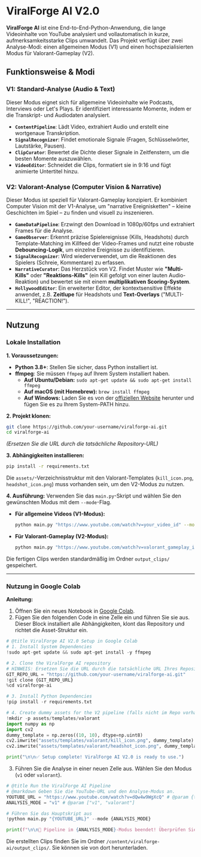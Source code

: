 # ViralForge AI V2.0

**ViralForge AI** ist eine End-to-End-Python-Anwendung, die lange Videoinhalte von YouTube analysiert und vollautomatisch in kurze, aufmerksamkeitsstarke Clips umwandelt. Das Projekt verfügt über zwei Analyse-Modi: einen allgemeinen Modus (V1) und einen hochspezialisierten Modus für Valorant-Gameplay (V2).

## Funktionsweise & Modi

### V1: Standard-Analyse (Audio & Text)
Dieser Modus eignet sich für allgemeine Videoinhalte wie Podcasts, Interviews oder Let's Plays. Er identifiziert interessante Momente, indem er die Transkript- und Audiodaten analysiert.
*   **`ContentPipeline`**: Lädt Video, extrahiert Audio und erstellt eine wortgenaue Transkription.
*   **`SignalRecognizer`**: Findet emotionale Signale (Fragen, Schlüsselwörter, Lautstärke, Pausen).
*   **`ClipCurator`**: Bewertet die Dichte dieser Signale in Zeitfenstern, um die besten Momente auszuwählen.
*   **`VideoEditor`**: Schneidet die Clips, formatiert sie in 9:16 und fügt animierte Untertitel hinzu.

### V2: Valorant-Analyse (Computer Vision & Narrative)
Dieser Modus ist speziell für Valorant-Gameplay konzipiert. Er kombiniert Computer Vision mit der V1-Analyse, um "narrative Ereignisketten" – kleine Geschichten im Spiel – zu finden und visuell zu inszenieren.
*   **`GameDataPipeline`**: Erzwingt den Download in 1080p/60fps und extrahiert Frames für die Analyse.
*   **`GameObserver`**: Erkennt präzise Spielereignisse (Kills, Headshots) durch Template-Matching im Killfeed der Video-Frames und nutzt eine robuste **Debouncing-Logik**, um einzelne Ereignisse zu identifizieren.
*   **`SignalRecognizer`**: Wird wiederverwendet, um die Reaktionen des Spielers (Schreie, Kommentare) zu erfassen.
*   **`NarrativeCurator`**: Das Herzstück von V2. Findet Muster wie **"Multi-Kills"** oder **"Reaktions-Kills"** (ein Kill gefolgt von einer lauten Audio-Reaktion) und bewertet sie mit einem **multiplikativen Scoring-System**.
*   **`HollywoodEditor`**: Ein erweiterter Editor, der kontextsensitive Effekte anwendet, z.B. **Zeitlupe** für Headshots und **Text-Overlays** ("MULTI-KILL!", "REACTION!").

---

## Nutzung

### Lokale Installation

**1. Voraussetzungen:**
*   **Python 3.8+**: Stellen Sie sicher, dass Python installiert ist.
*   **ffmpeg**: Sie müssen `ffmpeg` auf Ihrem System installiert haben.
    *   **Auf Ubuntu/Debian:** `sudo apt-get update && sudo apt-get install ffmpeg`
    *   **Auf macOS (mit Homebrew):** `brew install ffmpeg`
    *   **Auf Windows:** Laden Sie es von der [offiziellen Website](https://ffmpeg.org/download.html) herunter und fügen Sie es zu Ihrem System-PATH hinzu.

**2. Projekt klonen:**
```bash
git clone https://github.com/your-username/viralforge-ai.git
cd viralforge-ai
```
*(Ersetzen Sie die URL durch die tatsächliche Repository-URL)*

**3. Abhängigkeiten installieren:**
```bash
pip install -r requirements.txt
```
Die `assets/`-Verzeichnisstruktur mit den Valorant-Templates (`kill_icon.png`, `headshot_icon.png`) muss vorhanden sein, um den V2-Modus zu nutzen.

**4. Ausführung:**
Verwenden Sie das `main.py`-Skript und wählen Sie den gewünschten Modus mit dem `--mode`-Flag.

*   **Für allgemeine Videos (V1-Modus):**
    ```bash
    python main.py "https://www.youtube.com/watch?v=your_video_id" --mode v1
    ```

*   **Für Valorant-Gameplay (V2-Modus):**
    ```bash
    python main.py "https://www.youtube.com/watch?v=valorant_gameplay_id" --mode valorant
    ```

Die fertigen Clips werden standardmäßig im Ordner `output_clips/` gespeichert.

---

### Nutzung in Google Colab

**Anleitung:**
1.  Öffnen Sie ein neues Notebook in [Google Colab](https://colab.research.google.com/).
2.  Fügen Sie den folgenden Code in eine Zelle ein und führen Sie sie aus. Dieser Block installiert alle Abhängigkeiten, klont das Repository und richtet die Asset-Struktur ein.

```python
# @title ViralForge AI V2.0 Setup in Google Colab
# 1. Install System Dependencies
!sudo apt-get update && sudo apt-get install -y ffmpeg

# 2. Clone the ViralForge AI repository
# HINWEIS: Ersetzen Sie die URL durch die tatsächliche URL Ihres Repositorys!
GIT_REPO_URL = "https://github.com/your-username/viralforge-ai.git"
!git clone {GIT_REPO_URL}
%cd viralforge-ai

# 3. Install Python Dependencies
!pip install -r requirements.txt

# 4. Create dummy assets for the V2 pipeline (falls nicht im Repo vorhanden)
!mkdir -p assets/templates/valorant
import numpy as np
import cv2
dummy_template = np.zeros((10, 10), dtype=np.uint8)
cv2.imwrite("assets/templates/valorant/kill_icon.png", dummy_template)
cv2.imwrite("assets/templates/valorant/headshot_icon.png", dummy_template)

print("\n\n✅ Setup complete! ViralForge AI V2.0 is ready to use.")
```

3.  Führen Sie die Analyse in einer neuen Zelle aus. Wählen Sie den Modus (`v1` oder `valorant`).

```python
# @title Run the ViralForge AI Pipeline
# @markdown Geben Sie die YouTube-URL und den Analyse-Modus an.
YOUTUBE_URL = "https://www.youtube.com/watch?v=dQw4w9WgXcQ" # @param {type:"string"}
ANALYSIS_MODE = "v1" # @param ["v1", "valorant"]

# Führen Sie das Hauptskript aus
!python main.py "{YOUTUBE_URL}" --mode {ANALYSIS_MODE}

print(f"\n\n🚀 Pipeline im {ANALYSIS_MODE}-Modus beendet! Überprüfen Sie den 'output_clips' Ordner im Dateibrowser.")
```
Die erstellten Clips finden Sie im Ordner `/content/viralforge-ai/output_clips/`. Sie können sie von dort herunterladen.